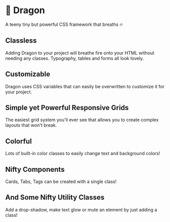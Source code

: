 # 🐲 Dragon
A teeny tiny but powerful CSS framework that breaths 🔥

## Classless
Adding Dragon to your project will breathe fire onto your HTML without needing any classes. Typography, tables and forms all look lovely.

## Customizable
Dragon uses CSS variables that can easily be overwritten to customize it for your project.

## Simple yet Powerful Responsive Grids
The easiest grid system you'll ever see that allows you to create complex layouts that won't break.

## Colorful
Lots of built-in color classes to easily change text and background colors!

## Nifty Components
Cards, Tabs, Tags can be created with a single class!

## And Some Nifty Utility Classes
Add a drop-shadow, make text glow or mute an element by just adding a class!
